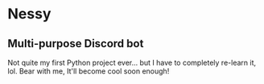 # Nessy
## Multi-purpose Discord bot

Not quite my first Python project ever... but I have to completely re-learn it, lol.
Bear with me, It'll become cool soon enough!
